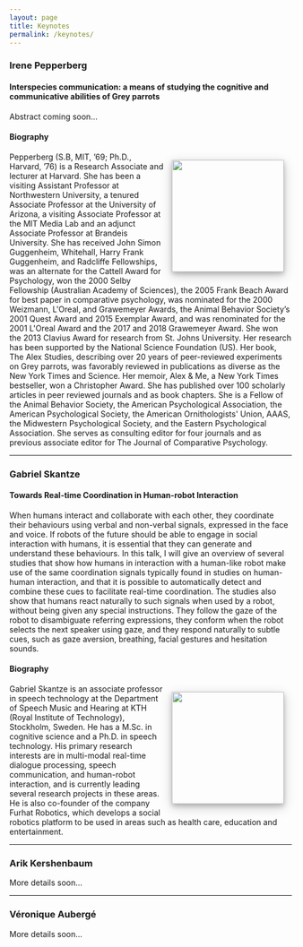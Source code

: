 ```yaml
---
layout: page
title: Keynotes
permalink: /keynotes/
---
```


### Irene Pepperberg

#### **Interspecies communication: a means of studying the cognitive and communicative abilities of Grey parrots**

Abstract coming soon...

#### Biography
<img style="float:right; width: 200px; right; margin: 1em; overflow: auto; box-shadow: 0 4px 8px 0 rgba(0, 0, 0, 0.2), 0 6px 20px 0 rgba(0, 0, 0, 0.19);" src="{{ site.baseurl }}/assets/photo_irene_small.jpg">

Pepperberg  (S.B, MIT, ’69; Ph.D., Harvard, ’76) is a Research Associate and lecturer at Harvard. She has been a visiting Assistant Professor at Northwestern University, a tenured Associate Professor at the University of Arizona, a visiting Associate Professor at the MIT Media Lab and an adjunct Associate Professor at Brandeis University. She has received John Simon Guggenheim, Whitehall, Harry Frank Guggenheim, and Radcliffe Fellowships, was an alternate for the Cattell Award for Psychology, won the 2000 Selby Fellowship (Australian Academy of Sciences), the 2005 Frank Beach Award for best paper in comparative psychology, was nominated for the 2000 Weizmann, L'Oreal, and Grawemeyer Awards, the Animal Behavior Society’s  2001 Quest Award and 2015 Exemplar Award, and was renominated for the 2001 L'Oreal Award and the 2017 and 2018 Grawemeyer Award. She won the 2013 Clavius Award for research from St. Johns University. Her research has been supported by the National Science Foundation (US).  Her book, The Alex Studies, describing over 20 years of peer-reviewed experiments on Grey parrots, was favorably reviewed in publications as diverse as the New York Times and Science. Her memoir, Alex & Me, a New York Times bestseller, won a Christopher Award. She has published over 100 scholarly articles in peer reviewed journals and as book chapters. She is a Fellow of the Animal Behavior Society, the American Psychological Association, the American Psychological Society, the American Ornithologists' Union, AAAS, the Midwestern Psychological Society, and the Eastern Psychological Association. She serves as consulting editor for four journals and as previous associate editor for The Journal of Comparative Psychology.

<hr/>

### Gabriel Skantze

#### **Towards Real-time Coordination in Human-robot Interaction**

When humans interact and collaborate with each other, they coordinate their behaviours using verbal and non-verbal signals, expressed in the face and voice. If robots of the future should be able to engage in social interaction with humans, it is essential that they can generate and understand these behaviours. In this talk, I will give an overview
of several studies that show how humans in interaction with a human-like robot make use of the same coordination signals typically found in studies on human-human interaction, and that it is possible to automatically detect and combine these cues to facilitate real-time coordination. The studies also show that humans react naturally to such signals when used by a robot, without being given any special instructions. They follow the gaze of the robot to disambiguate referring expressions, they conform when the robot selects the next speaker using gaze, and they respond naturally to subtle cues, such as gaze aversion, breathing, facial gestures and hesitation sounds.


#### Biography
<img style="float:right; width: 200px; right; margin: 1em; overflow: auto; box-shadow: 0 4px 8px 0 rgba(0, 0, 0, 0.2), 0 6px 20px 0 rgba(0, 0, 0, 0.19);" src="{{ site.baseurl }}/assets/photo_gabriel_small.jpg">

Gabriel Skantze is an associate professor in speech technology at the
Department of Speech Music and Hearing at KTH (Royal Institute of
Technology), Stockholm, Sweden. He has a M.Sc. in cognitive science
and a Ph.D. in speech technology. His primary research interests are
in multi-modal real-time dialogue processing, speech communication,
and human-robot interaction, and is currently leading several research
projects in these areas. He is also co-founder of the company Furhat
Robotics, which develops a social robotics platform to be used in
areas such as health care, education and entertainment.

<hr/>

### Arik Kershenbaum

More details soon...

<hr/>

### Véronique Aubergé

More details soon...

